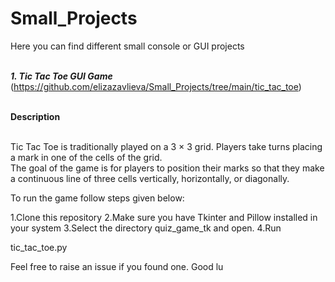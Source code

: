 # Small_Projects
Here you can find different small console or GUI projects<br>
<br>

***1. Tic Tac Toe GUI Game***<br>
(https://github.com/elizazavlieva/Small_Projects/tree/main/tic_tac_toe)<br>
<br>

**Description**<br>
<br>

Tic Tac Toe is traditionally played on a 3 × 3 grid. Players take turns placing a mark in one of the cells of the grid.<br>
The goal of the game is for players to position their marks so that they make a continuous line of three cells vertically, horizontally, or diagonally.
<br>

To run the game follow steps given below:

1.Clone this repository
2.Make sure you have Tkinter and Pillow installed in your system
3.Select the directory quiz_game_tk and open.
4.Run

tic_tac_toe.py

Feel free to raise an issue if you found one. Good lu
